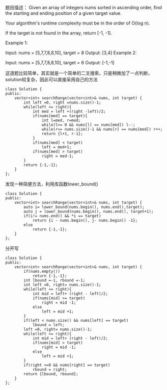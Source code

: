 题目描述：
Given an array of integers nums sorted in ascending order, find the starting and ending position of a given target value.

Your algorithm's runtime complexity must be in the order of O(log n).

If the target is not found in the array, return [-1, -1].

Example 1:

Input: nums = [5,7,7,8,8,10], target = 8
Output: [3,4]
Example 2:

Input: nums = [5,7,7,8,8,10], target = 6
Output: [-1,-1]

这道题比较简单，其实就是一个简单的二叉搜索，只是稍微加了一点判断，solution较复杂，因此可以直接采用自己的方法
```
class Solution {
public:
    vector<int> searchRange(vector<int>& nums, int target) {
        int left =0, right =nums.size()-1;
        while(left <= right){
            int med = left +(right -left)/2;
            if(nums[med] == target){
                int l=med, r=med;
                while(l>= 0 && nums[l] == nums[med]) l--;
                while(r<= nums.size()-1 && nums[r] == nums[med]) r++;
                return {l+1, r-1};
            }
            if(nums[med] < target)
                left = med+1;
            if(nums[med] > target)
                right = med-1;
        }
        return {-1,-1};
    }
};
```

发现一种简便方法，利用库函数lower_bound()
```
class Solution {
public:
    vector<int> searchRange(vector<int>& nums, int target) {
        auto i= lower_bound(nums.begin(), nums.end(),target);
        auto j = lower_bound(nums.begin(), nums.end(), target+1);
        if(i!= nums.end() && *i == target)
            return {i - nums.begin(), j- nums.begin() -1};
        else
            return {-1,-1};
    }
};
```


分开写
```
class Solution {
public:
    vector<int> searchRange(vector<int>& nums, int target) {
        if(nums.empty())
            return {-1,-1};
        int lbound =-1, rbound =-1;
        int left =0, right= nums.size()-1;
        while(left <= right){
            int mid = left+ (right - left)/2;
            if(nums[mid] >= target)
                right = mid -1;
            else
                left = mid +1;
        }
        if(left < nums.size() && nums[left] == target)
            lbound = left;
        left =0, right= nums.size()-1;
        while(left <= right){
            int mid = left+ (right - left)/2;
            if(nums[mid] > target)
                right = mid -1;
            else
                left = mid +1;
        }
        if(right >=0 && nums[right] == target)
            rbound = right;
        return {lbound, rbound};
    }
};
```
